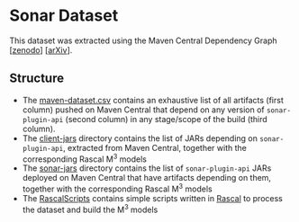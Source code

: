 # Sonar Dataset

This dataset was extracted using the Maven Central Dependency Graph [[zenodo](https://zenodo.org/record/1489120)] [[arXiv](https://arxiv.org/abs/1901.05392)].

## Structure
  - The [maven-dataset.csv](./maven-dataset.csv) contains an exhaustive list of all artifacts (first column) pushed on Maven Central that depend on any version of `sonar-plugin-api` (second column) in any stage/scope of the build (third column).
  - The [client-jars](./client-jars) directory contains the list of JARs depending on `sonar-plugin-api`, extracted from Maven Central, together with the corresponding Rascal M<sup>3</sup> models
  - The [sonar-jars](./sonar-jars) directory contains the list of `sonar-plugin-api` JARs deployed on Maven Central that have artifacts depending on them, together with the corresponding Rascal M<sup>3</sup> models
  - The [RascalScripts](./RascalScripts) contains simple scripts written in [Rascal](https://www.rascal-mpl.org) to process the dataset and build the M<sup>3</sup> models
